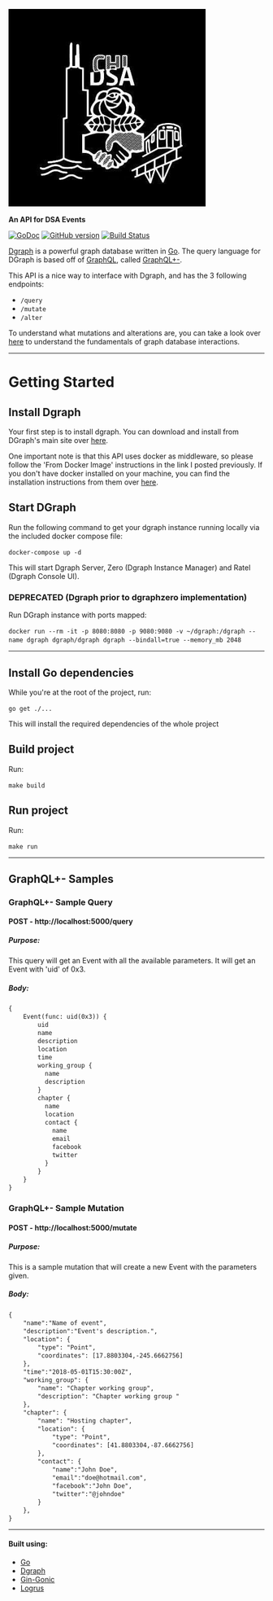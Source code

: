 ![](/logo.jpg)

**An API for DSA Events**

[![GoDoc](https://godoc.org/github.com/ChicagoDSA/DSA-Events?status.svg)](https://godoc.org/github.com/ChicagoDSA/DSA-Events)
[![GitHub version](https://badge.fury.io/gh/ChicagoDSA%2FDSA-Events.svg)](https://badge.fury.io/gh/ChicagoDSA%2FDSA-Events)
[![Build Status](https://travis-ci.org/ChicagoDSA/DSA-Events.svg?branch=master)](https://travis-ci.org/ChicagoDSA/DSA-Events)

[Dgraph](https://dgraph.io/) is a powerful graph database written in [Go](https://golang.org/). The query language for DGraph is based off of [GraphQL](http://graphql.org/), called [GraphQL+-](https://docs.dgraph.io/query-language/). 

This API is a nice way to interface with Dgraph, and has the 3 following endpoints:

- `/query`
- `/mutate`
- `/alter`

To understand what mutations and alterations are, you can take a look over [here](https://docs.dgraph.io/master/query-language/) to understand the fundamentals of graph database interactions.

---

# Getting Started

## Install Dgraph

Your first step is to install dgraph. You can download and install from DGraph's main site over [here](https://docs.dgraph.io/get-started/#step-1-install-dgraph).

One important note is that this API uses docker as middleware, so please follow the 'From Docker Image' instructions in the link I posted previously. If you don't have docker installed on your machine, you can find the installation instructions from them over [here](https://docs.docker.com/engine/installation/).

## Start DGraph

Run the following command to get your dgraph instance running locally via the included docker compose file:

`docker-compose up -d`

This will start Dgraph Server, Zero (Dgraph Instance Manager) and Ratel (Dgraph Console UI). 

### DEPRECATED (Dgraph prior to dgraphzero implementation)
Run DGraph instance with ports mapped:

`docker run --rm -it -p 8080:8080 -p 9080:9080 -v ~/dgraph:/dgraph --name dgraph dgraph/dgraph dgraph --bindall=true --memory_mb 2048`

---

## Install Go dependencies

While you're at the root of the project, run:

`go get ./...`

This will install the required dependencies of the whole project

## Build project

Run:

`make build`

## Run project

Run:

`make run`

---

## GraphQL+- Samples

### GraphQL+- Sample Query
#### POST - http://localhost:5000/query
##### Purpose:
This query will get an Event with all the available parameters. It will get an Event with 'uid' of 0x3.
##### Body:
```
{
	Event(func: uid(0x3)) {
		uid
	    name
	    description
	    location
	    time
	    working_group {
	      name
	      description
	    }
	    chapter {
	      name
	      location
	      contact {
	        name
	        email
	        facebook
	        twitter
	      }
	    }
	}
}
```

### GraphQL+- Sample Mutation
#### POST - http://localhost:5000/mutate
##### Purpose:
This is a sample mutation that will create a new Event with the parameters given.
##### Body:
```
{
	"name":"Name of event",
	"description":"Event's description.",
	"location": {
		"type": "Point", 
		"coordinates": [17.8803304,-245.6662756]
	},
	"time":"2018-05-01T15:30:00Z",
	"working_group": {
		"name": "Chapter working group",
		"description": "Chapter working group "
	},
	"chapter": {
		"name": "Hosting chapter",
		"location": {
			"type": "Point", 
			"coordinates": [41.8803304,-87.6662756]
		},
		"contact": {
			"name":"John Doe",
			"email":"doe@hotmail.com",
			"facebook":"John Doe",
			"twitter":"@johndoe"
		}
	},
}
```

---

#### Built using:
- [Go](https://golang.org/doc/)
- [Dgraph](https://dgraph.io/)
- [Gin-Gonic](https://gin-gonic.github.io/gin/)
- [Logrus](https://github.com/Sirupsen/logrus)
